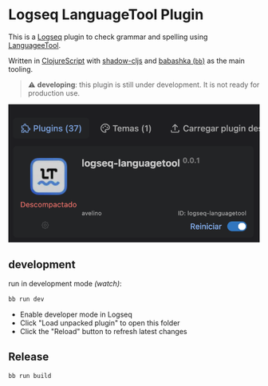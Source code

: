 # Logseq LanguageTool Plugin

This is a [Logseq](https://logseq.com/) plugin to check grammar and spelling using [LanguageeTool](https://languagetool.org/).

Written in [ClojureScript](https://clojurescript.org/) with [shadow-cljs](https://github.com/thheller/shadow-cljs) and [babashka (`bb`)](https://github.com/babashka/babashka) as the main tooling.

> ⚠️ **developing**: this plugin is still under development. It is not ready for production use.

![marketplace in developer](https://raw.githubusercontent.com/avelino/logseq-languagetool/main/resources/screenshot-01.png)

## development

run in development mode *(watch)*:

```sh
bb run dev
```

* Enable developer mode in Logseq
* Click "Load unpacked plugin" to open this folder
* Click the "Reload" button to refresh latest changes

## Release

```sh
bb run build
```
